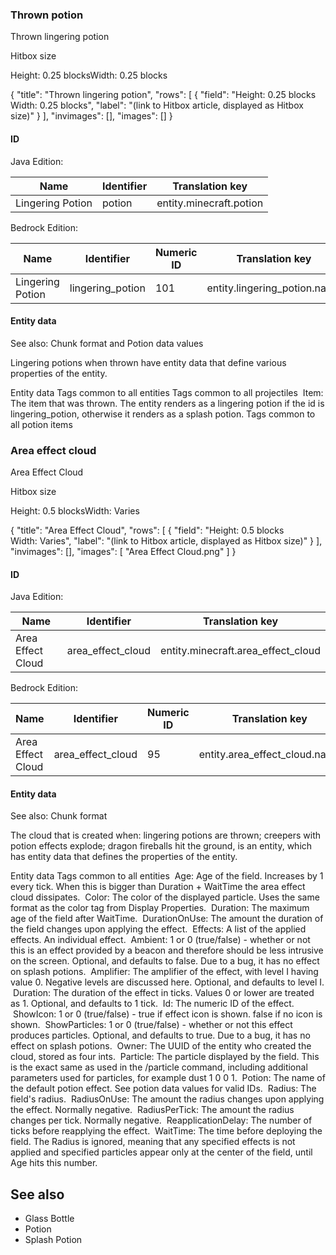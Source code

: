 ### Thrown potion

Thrown lingering potion




Hitbox size


Height: 0.25 blocksWidth: 0.25 blocks 




{
    "title": "Thrown lingering potion",
    "rows": [
        {
            "field": "Height: 0.25 blocks<br>Width: 0.25 blocks",
            "label": "(link to Hitbox article, displayed as Hitbox size)"
        }
    ],
    "invimages": [],
    "images": []
}
#### ID
Java Edition:

| Name             | Identifier | Translation key         |
|------------------|------------|-------------------------|
| Lingering Potion | potion     | entity.minecraft.potion |

Bedrock Edition:

| Name             | Identifier       | Numeric ID | Translation key              |
|------------------|------------------|------------|------------------------------|
| Lingering Potion | lingering_potion | 101        | entity.lingering_potion.name |

#### Entity data
See also: Chunk format and Potion data values

Lingering potions when thrown have entity data that define various properties of the entity.


 Entity data
Tags common to all entities
Tags common to all projectiles
 Item: The item that was thrown. The entity renders as a lingering potion if the id is lingering_potion, otherwise it renders as a splash potion.
Tags common to all potion items

### Area effect cloud

Area Effect Cloud




Hitbox size


Height: 0.5 blocksWidth: Varies 




{
    "title": "Area Effect Cloud",
    "rows": [
        {
            "field": "Height: 0.5 blocks<br>Width: Varies",
            "label": "(link to Hitbox article, displayed as Hitbox size)"
        }
    ],
    "invimages": [],
    "images": [
        "Area Effect Cloud.png"
    ]
}
#### ID
Java Edition:

| Name              | Identifier        | Translation key                    |
|-------------------|-------------------|------------------------------------|
| Area Effect Cloud | area_effect_cloud | entity.minecraft.area_effect_cloud |

Bedrock Edition:

| Name              | Identifier        | Numeric ID | Translation key               |
|-------------------|-------------------|------------|-------------------------------|
| Area Effect Cloud | area_effect_cloud | 95         | entity.area_effect_cloud.name |

#### Entity data
See also: Chunk format

The cloud that is created when: lingering potions are thrown; creepers with potion effects explode; dragon fireballs hit the ground, is an entity, which has entity data that defines the properties of the entity.


 Entity data
Tags common to all entities
 Age: Age of the field. Increases by 1 every tick. When this is bigger than Duration + WaitTime the area effect cloud dissipates.
 Color: The color of the displayed particle. Uses the same format as the color tag from Display Properties.
 Duration: The maximum age of the field after WaitTime.
 DurationOnUse: The amount the duration of the field changes upon applying the effect.
 Effects: A list of the applied effects.
 An individual effect.
 Ambient: 1 or 0 (true/false) - whether or not this is an effect provided by a beacon and therefore should be less intrusive on the screen. Optional, and defaults to false. Due to a bug, it has no effect on splash potions.
 Amplifier: The amplifier of the effect, with level I having value 0.  Negative levels are discussed here. Optional, and defaults to level I.
 Duration: The duration of the effect in ticks.  Values 0 or lower are treated as 1.  Optional, and defaults to 1 tick.
 Id: The numeric ID of the effect.
 ShowIcon: 1 or 0 (true/false) - true if effect icon is shown. false if no icon is shown.
 ShowParticles: 1 or 0 (true/false) - whether or not this effect produces particles. Optional, and defaults to true. Due to a bug, it has no effect on splash potions.
 Owner: The UUID of the entity who created the cloud, stored as four ints.
 Particle: The particle displayed by the field. This is the exact same as used in the /particle command, including additional parameters used for particles, for example dust 1 0 0 1.
 Potion: The name of the default potion effect. See potion data values for valid IDs.
 Radius: The field's radius.
 RadiusOnUse: The amount the radius changes upon applying the effect. Normally negative.
 RadiusPerTick: The amount the radius changes per tick. Normally negative.
 ReapplicationDelay: The number of ticks before reapplying the effect.
 WaitTime: The time before deploying the field. The Radius is ignored, meaning that any specified effects is not applied and specified particles appear only at the center of the field, until Age hits this number.

## See also
- Glass Bottle
- Potion
- Splash Potion


